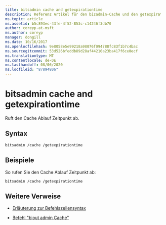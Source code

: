 ```yaml
---
title: bitsadmin cache and getexpirationtime
description: Referenz Artikel für den bizadmin-Cache und den getexpirationtime-Befehl, der die Cache Ablaufzeit abruft.
ms.topic: article
ms.assetid: b5c893ec-43fe-4f52-853c-c14246f3db70
author: coreyp-at-msft
ms.author: coreyp
manager: dongill
ms.date: 10/16/2017
ms.openlocfilehash: 9e8058e5e99218a98076f094788fc83f1b7c4bac
ms.sourcegitcommit: 53d526bfeddb89d28af44210a23ba417f6ce0ecf
ms.translationtype: MT
ms.contentlocale: de-DE
ms.lasthandoff: 08/06/2020
ms.locfileid: "87894806"
---
```

# <a name="bitsadmin-cache-and-getexpirationtime"></a>bitsadmin cache and getexpirationtime

Ruft den Cache Ablauf Zeitpunkt ab.

## <a name="syntax"></a>Syntax

```
bitsadmin /cache /getexpirationtime
```

## <a name="examples"></a>Beispiele

So rufen Sie den Cache Ablauf Zeitpunkt ab:

```
bitsadmin /cache /getexpirationtime
```

## <a name="additional-references"></a>Weitere Verweise

- [Erläuterung zur Befehlszeilensyntax](command-line-syntax-key.md)

- [Befehl "biout admin Cache"](bitsadmin-cache.md)
